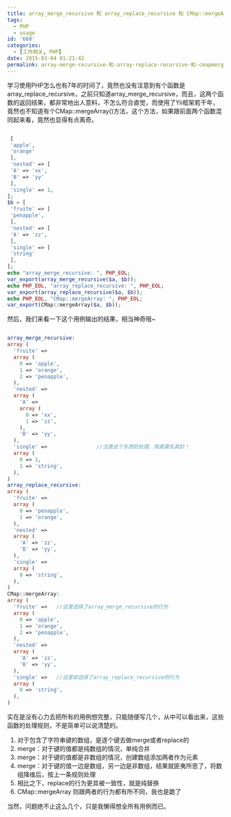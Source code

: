 ```yaml
---
title: array_merge_recursive 和 array_replace_recursive 和 CMap::mergeArray
tags:
  - PHP
  - usage
id: '668'
categories:
  - [工作相关, PHP]
date: 2015-03-04 01:21:42
permalink: array-merge-recursive-和-array-replace-recursive-和-cmapmergearray/
---
```


学习使用PHP怎么也有7年的时间了，竟然也没有注意到有个函数是array_replace_recursive，之前只知道array_merge_recursive，而且，这两个函数的返回结果，都非常地出人意料，不怎么符合直觉，而使用了Yii框架若干年，竟然也不知道有个CMap::mergeArray()方法，这个方法，如果跟前面两个函数混同起来看，竟然也显得有点离奇。

 

```php

 [
 'apple',
 'orange'
 ],
 'nested' => [
 'A' => 'xx',
 'B' => 'yy'
 ],
 'single' => 1,
];
$b = [
 'fruite' => [
 'penapple',
 ],
 'nested' => [
 'A' => 'zz',
 ],
 'single' => [
 'string'
 ],
];
echo "array_merge_recursive: ", PHP_EOL;
var_export(array_merge_recursive($a, $b));
echo PHP_EOL, "array_replace_recursive: ", PHP_EOL;
var_export(array_replace_recursive($a, $b));
echo PHP_EOL, "CMap::mergeArray: ", PHP_EOL;
var_export(CMap::mergeArray($a, $b));

```

然后，我们来看一下这个用例输出的结果，相当神奇哦~

```php

array_merge_recursive: 
array (
  'fruite' => 
  array (
    0 => 'apple',
    1 => 'orange',
    2 => 'penapple',
  ),
  'nested' => 
  array (
    'A' => 
    array (
      0 => 'xx',
      1 => 'zz',
    ),
    'B' => 'yy',
  ),
  'single' =>                //注意这个东西的处理，简直莫名其妙！
  array (
    0 => 1,
    1 => 'string',
  ),
)
array_replace_recursive: 
array (
  'fruite' => 
  array (
    0 => 'penapple',
    1 => 'orange',
  ),
  'nested' => 
  array (
    'A' => 'zz',
    'B' => 'yy',
  ),
  'single' => 
  array (
    0 => 'string',
  ),
)
CMap::mergeArray: 
array (
  'fruite' =>   //这里选择了array_merge_recursive的行为
  array (
    0 => 'apple',
    1 => 'orange',
    2 => 'penapple',
  ),
  'nested' => 
  array (
    'A' => 'zz',
    'B' => 'yy',
  ),
  'single' =>   //这里却选择了array_replace_recursive的行为
  array (
    0 => 'string',
  ),
)

```

实在是没有心力去把所有的用例想完整，只能随便写几个，从中可以看出来，这些函数的处理规则，不是简单可以说清楚的。

1.  对于包含了字符串键的数组，是逐个键去做merge或者replace的
2.  merge：对于键的值都是纯数组的情况，单纯合并
3.  merge：对于键的值都是非数组的情况，创建数组添加两者作为元素
4.  merge：对于键的值一边是数组，另一边是非数组，结果就匪夷所思了，将数组降维后，按上一条规则处理
5.  相比之下，replace的行为更具被一致性，就是纯替换
6.  CMap::mergeArray 则跟两者的行为都有所不同，我也是跪了

当然，问题绝不止这么几个，只是我懒得想全所有用例而已。